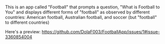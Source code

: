 This is an app called "Football" that prompts a question, "What is Football to You" and displays different forms 
of "football" as observed by different countries: American football, Australian football, and soccer (but "football"
to different countries) 

Here's a preview: 
https://github.com/DolaF003/FootballApp/issues/1#issue-3360854004

